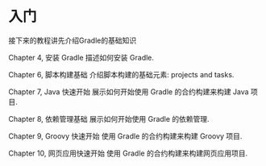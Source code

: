 # 入门

接下来的教程讲先介绍Gradle的基础知识

Chapter 4, 安装 Gradle
描述如何安装 Gradle.

Chapter 6, 脚本构建基础
介绍脚本构建的基础元素: projects and tasks.

Chapter 7, Java 快速开始
展示如何开始使用 Gradle 的合约构建来构建 Java 项目.

Chapter 8, 依赖管理基础
展示如何开始使用 Gradle 的依赖管理.

Chapter 9, Groovy 快速开始
使用 Gradle 的合约构建来构建 Groovy 项目.

Chapter 10, 网页应用快速开始
使用 Gradle 的合约构建来构建网页应用项目.

